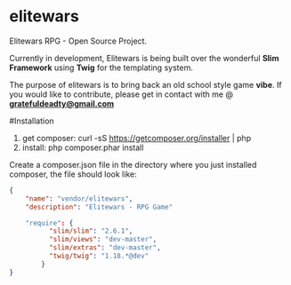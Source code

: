 # elitewars
Elitewars RPG - Open Source Project. 

Currently in development, Elitewars is being built over the wonderful <b>Slim Framework</b> using <b>Twig</b> for the templating system.

The purpose of elitewars is to bring back an old school style game <b>vibe</b>. If you would like to contribute, please get in contact with me @ <b>gratefuldeadty@gmail.com</b>

#Installation 
1. get composer: curl -sS https://getcomposer.org/installer | php
2. install: php composer.phar install

Create a composer.json file in the directory where you just installed composer, the file should look like:

```json
{
	"name": "vendor/elitewars",
	"description": "Elitewars - RPG Game"

    "require": {
		  "slim/slim": "2.6.1",
		  "slim/views": "dev-master",
		  "slim/extras": "dev-master",
		  "twig/twig": "1.18.*@dev"
    	}
}
```


